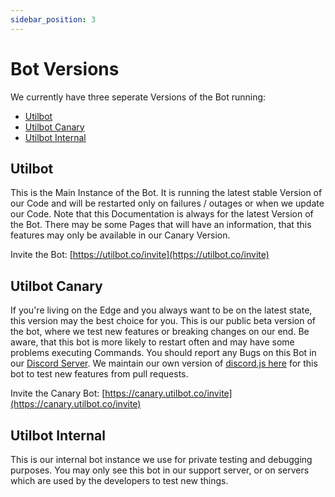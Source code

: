 ```yaml
---
sidebar_position: 3
---
```


# Bot Versions
We currently have three seperate Versions of the Bot running:
- [Utilbot](#utilbot)
- [Utilbot Canary](#utilbot-canary)
- [Utilbot Internal](#utilbot-internal)

## Utilbot
This is the Main Instance of the Bot. It is running the latest stable Version of our Code and will be restarted only on failures / outages or when we update our Code.
Note that this Documentation is always for the latest Version of the Bot. There may be some Pages that will have an information, that this features may only be available in our Canary Version.

Invite the Bot: [https://utilbot.co/invite](https://utilbot.co/invite)

## Utilbot Canary
If you're living on the Edge and you always want to be on the latest state, this version may the best choice for you. This is our public beta version of the bot, where we test new features or breaking changes on our end. Be aware, that this bot is more likely to restart often and may have some problems executing Commands. You should report any Bugs on this Bot in our [Discord Server](https://utilbot.co/discord). We maintain our own version of [discord.js here](https://github.com/utilbot/discord.js) for this bot to test new features from pull requests.

Invite the Canary Bot: [https://canary.utilbot.co/invite](https://canary.utilbot.co/invite)

## Utilbot Internal
This is our internal bot instance we use for private testing and debugging purposes. You may only see this bot in our support server, or on servers which are used by the developers to test new things.